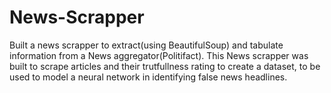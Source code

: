 # News-Scrapper
Built a news scrapper to extract(using BeautifulSoup) and tabulate information from a News aggregator(Politifact).
This News scrapper was built to scrape articles and their trutfullness rating to create a dataset, to be used to model a neural network in identifying false news headlines.
